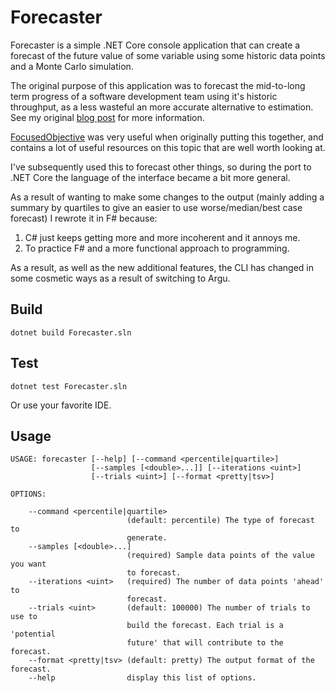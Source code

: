# Forecaster
Forecaster is a simple .NET Core console application that can create a forecast of the future value of some variable using
some historic data points and a Monte Carlo simulation.

The original purpose of this application was to forecast the mid-to-long term progress of a software development
team using it's historic throughput, as a less wasteful an more accurate alternative to estimation. See my original 
[blog post](https://christopher-bimson.github.io/2017-04-19-forecaster/) for more information.
 
[FocusedObjective](https://github.com/FocusedObjective/FocusedObjective.Resources) was very
useful when originally putting this together, and contains a lot of useful resources on this topic that are well worth looking at.

I've subsequently used this to forecast other things, so during the port to .NET Core the language of 
the interface became a bit more general.

As a result of wanting to make some changes to the output (mainly adding a summary by quartiles to give an easier to use worse/median/best case forecast) I rewrote it in F# because:

1. C# just keeps getting more and more incoherent and it annoys me.
2. To practice F# and a more functional approach to programming.

As a result, as well as the new additional features, the CLI has changed in some cosmetic ways as a result of switching to Argu.

## Build
```
dotnet build Forecaster.sln
```

## Test
```
dotnet test Forecaster.sln
```

Or use your favorite IDE.

## Usage
```
USAGE: forecaster [--help] [--command <percentile|quartile>]
                  [--samples [<double>...]] [--iterations <uint>]
                  [--trials <uint>] [--format <pretty|tsv>]

OPTIONS:

    --command <percentile|quartile>
                          (default: percentile) The type of forecast to
                          generate.
    --samples [<double>...]
                          (required) Sample data points of the value you want
                          to forecast.
    --iterations <uint>   (required) The number of data points 'ahead' to
                          forecast.
    --trials <uint>       (default: 100000) The number of trials to use to
                          build the forecast. Each trial is a 'potential
                          future' that will contribute to the forecast.
    --format <pretty|tsv> (default: pretty) The output format of the forecast.
    --help                display this list of options.
```